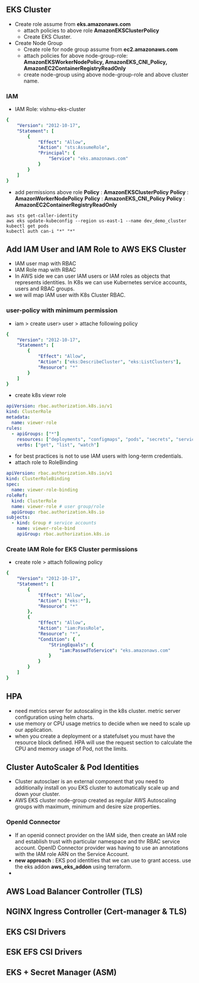 ## EKS Cluster
- Create role assume from **eks.amazonaws.com**
    - attach policies to above role **AmazonEKSClusterPolicy**
    - Create EKS Cluster.
-   Create Node Group
    - Create role for node group assume from **ec2.amazonaws.com**
    - attach policies for above node-group-role: **AmazonEKSWorkerNodePolicy, AmazonEKS_CNI_Policy, AmazonEC2ContainerRegistryReadOnly**
    - create node-group using above node-group-role and above cluster name.

### IAM 
* IAM Role: vishnu-eks-cluster 

```yaml
{
    "Version": "2012-10-17",
    "Statement": [
        {
            "Effect": "Allow",
            "Action": "sts:AssumeRole",
            "Principal": {
                "Service": "eks.amazonaws.com"
            }
        }
    ]
}
```
* add permissions above role
    **Policy** : **AmazonEKSClusterPolicy**
    **Policy** : **AmazonWorkerNodePolicy**
    **Policy** : **AmazonEKS_CNI_Policy**
    **Policy** : **AmazonEC2ContainerRegistryReadOnly**
```
aws sts get-caller-identity
aws eks update-kubeconfig --region us-east-1 --name dev_demo_cluster
kubectl get pods
kubectl auth can-i "*" "*" 
```

## Add IAM User and IAM Role to AWS EKS Cluster
- IAM user map with RBAC
- IAM Role map with RBAC
- In AWS side we can user IAM users or IAM roles as objects that represents identities. In K8s we can use Kubernetes service accounts, users and RBAC groups. 
- we will map IAM user with K8s Cluster RBAC. 


### user-policy with minimum permission

* iam > create user> user > attache following policy
```yaml
{
    "Version": "2012-10-17",
    "Statement": [
        {
            "Effect": "Allow",
            "Action": ["eks:DescribeCluster", "eks:ListClusters"],
            "Resource": "*"
        }
    ]
}
```
* create k8s viewr role

```yaml
apiVersion: rbac.authorization.k8s.io/v1
kind: ClusterRole
metadata:
  name: viewer-role
rules:
  - apiGroups: ["*"]
    resources: ["deployments", "configmaps", "pods", "secrets", "services"]
    verbs: ["get", "list", "watch"]
```
* for best practices is not to use IAM users with long-term credentials.
* attach role to RoleBinding

```yaml
apiVersion: rbac.authorization.k8s.io/v1
kind: ClusterRoleBinding
spec:
  name: viewer-role-binding
roleRef:
  kind: ClusterRole
  name: viewer-role # user group/role
  apiGroup: rbac.authorization.k8s.io
subjects:
  - kind: Group # service accounts
    name: viewer-role-bind
    apiGroup: rbac.authorization.k8s.io
```
### Create IAM Role for EKS Cluster permissions

* create role > attach following policy
```yaml
{
    "Version": "2012-10-17",
    "Statement": [
        {
            "Effect": "Allow",
            "Action": ["eks:*"],
            "Resource": "*"
        },
        {
            "Effect": "Allow",
            "Action": "iam:PassRole",
            "Resource": "*",
            "Condition": {
                "StringEquals": {
                    "iam:PasswdToService": "eks.amazonaws.com"
                }
            }
        }
    ]
}
```

## HPA
-   need metrics server for autoscaling in the k8s cluster. metric server configuration using helm charts.
-   use memory or CPU usage metrics to decide when we need to scale up our application.
-   when you create a deployment or a statefulset you must have the resource block defined. HPA will use the request section to calculate the CPU and memory usage of Pod, not the limits.

## Cluster AutoScaler & Pod Identities
-   Cluster autosclaer is an external component that you need to additionally install on you EKS cluster to automatically scale up and down your cluster.
-   AWS EKS cluster node-group created as regular AWS Autoscaling groups with maximum, minimum and desire size properties.

### OpenId Connector
-   If an openid connect provider on the IAM side, then create an IAM role and establish trust with particular namespace and thr RBAC service account. OpenID Connector provider was having to use an annotations with the IAM role ARN on the Service Account.
-   **new approach** : EKS pod identities that we can use to grant access. use the eks addon **aws_eks_addon** using terraform.
-   

## AWS Load Balancer Controller (TLS)


## NGINX Ingress Controller (Cert-manager & TLS)


## EKS CSI Drivers


## ESK EFS CSI Drivers


## EKS + Secret Manager (ASM)